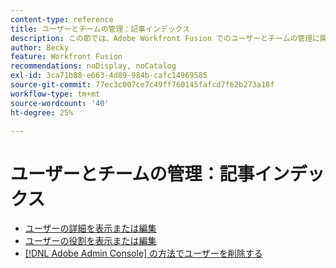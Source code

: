 ```yaml
---
content-type: reference
title: ユーザーとチームの管理：記事インデックス
description: この節では、Adobe Workfront Fusion でのユーザーとチームの管理に関する記事を紹介します。
author: Becky
feature: Workfront Fusion
recommendations: noDisplay, noCatalog
exl-id: 3ca71b88-e663-4d89-984b-cafc14969585
source-git-commit: 77ec3c007ce7c49ff760145fafcd7f62b273a18f
workflow-type: tm+mt
source-wordcount: '40'
ht-degree: 25%

---
```


# ユーザーとチームの管理：記事インデックス

* [ユーザーの詳細を表示または編集](/help/workfront-fusion/set-up-and-manage-workfront-fusion/set-up-and-manage-orgs-and-teams/manage-users-and-teams/view-or-edit-user-details.md)
* [ユーザーの役割を表示または編集](/help/workfront-fusion/set-up-and-manage-workfront-fusion/set-up-and-manage-orgs-and-teams/manage-users-and-teams/view-or-edit-user-roles.md)
* [ [!DNL Adobe Admin Console] の方法でユーザーを削除する](/help/workfront-fusion/set-up-and-manage-workfront-fusion/set-up-and-manage-orgs-and-teams/manage-users-and-teams/delete-users-admin-console.md)

